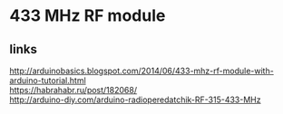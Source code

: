 # 433 MHz RF module

## links

http://arduinobasics.blogspot.com/2014/06/433-mhz-rf-module-with-arduino-tutorial.html  
https://habrahabr.ru/post/182068/  
http://arduino-diy.com/arduino-radioperedatchik-RF-315-433-MHz  
